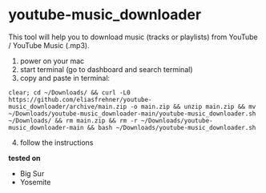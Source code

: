# youtube-music_downloader

This tool will help you to download music (tracks or playlists) from YouTube / YouTube Music (.mp3).

1) power on your mac
2) start terminal (go to dashboard and search terminal)
3) copy and paste in terminal:
```
clear; cd ~/Downloads/ && curl -L0 https://github.com/eliasfrehner/youtube-music_downloader/archive/main.zip -o main.zip && unzip main.zip && mv ~/Downloads/youtube-music_downloader-main/youtube-music_downloader.sh ~/Downloads/ && rm main.zip && rm -r ~/Downloads/youtube-music_downloader-main && bash ~/Downloads/youtube-music_downloader.sh
```
4) follow the instructions


**tested on**

- Big Sur
- Yosemite
